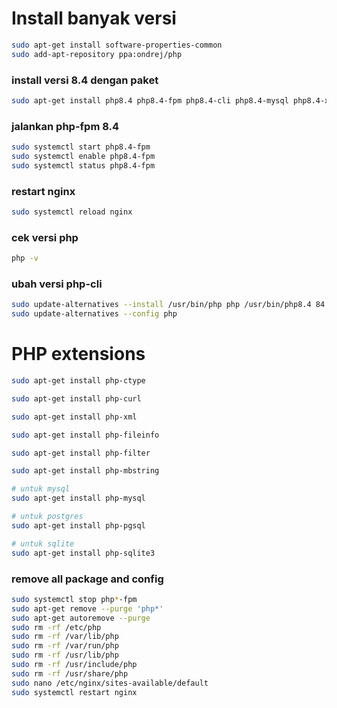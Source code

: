 # Install banyak versi

```bash
sudo apt-get install software-properties-common
sudo add-apt-repository ppa:ondrej/php
```

### install versi 8.4 dengan paket

```bash
sudo apt-get install php8.4 php8.4-fpm php8.4-cli php8.4-mysql php8.4-xml php8.4-curl php8.4-mbstring php8.4-pgsql php8.4-sqlite3 php8.4-tokenizer
```

### jalankan php-fpm 8.4

```bash
sudo systemctl start php8.4-fpm
sudo systemctl enable php8.4-fpm
sudo systemctl status php8.4-fpm
```

### restart nginx

```bash
sudo systemctl reload nginx
```

### cek versi php

```bash
php -v
```

### ubah versi php-cli

```bash
sudo update-alternatives --install /usr/bin/php php /usr/bin/php8.4 84
sudo update-alternatives --config php
```

# PHP extensions

```bash
sudo apt-get install php-ctype
```

```bash
sudo apt-get install php-curl
```

```bash
sudo apt-get install php-xml
```

```bash
sudo apt-get install php-fileinfo
```

```bash
sudo apt-get install php-filter
```

```bash
sudo apt-get install php-mbstring
```

```bash
# untuk mysql
sudo apt-get install php-mysql

# untuk postgres
sudo apt-get install php-pgsql

# untuk sqlite
sudo apt-get install php-sqlite3
```

### remove all package and config

```bash
sudo systemctl stop php*-fpm
sudo apt-get remove --purge 'php*'
sudo apt-get autoremove --purge
sudo rm -rf /etc/php
sudo rm -rf /var/lib/php
sudo rm -rf /var/run/php
sudo rm -rf /usr/lib/php
sudo rm -rf /usr/include/php
sudo rm -rf /usr/share/php
sudo nano /etc/nginx/sites-available/default
sudo systemctl restart nginx
```
